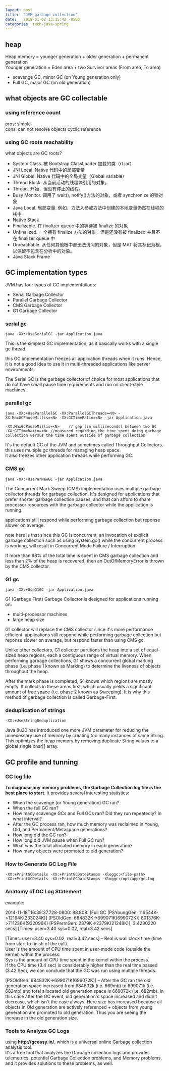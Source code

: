 ```yaml
---
layout: post
title:  "JVM garbage collection"
date:   2018-01-02 13:15:42 -0500
categories: tech-java-spring
---
```


## heap

Heap memory = younger generation + older generation + permanent generation  
Younger generation = Eden area + two Survivor areas (From area, To area) 

- scavenge GC, minor GC (on Young generation only)
- Full GC, major GC (on old generation) 

## what objects are GC collectable

### using reference count

pros: simple  
cons: can not resolve objects cyclic reference

### using GC roots reachability 

what objects are GC roots?

- System Class. 被 Bootstrap ClassLoader 加载的类（rt.jar）
- JNI Local. Native 代码中的局部变量
- JNI Global. Native 代码中的全局变量（Global variable）
- Thread Block. 从当前活动的线程块引用的对象。
- Thread. 开始，但没有停止的线程。
- Busy Monitor. 调用了 wait(), notify()方法的对象，或者 synchronize 的锁对象
- Java Local. 局部变量. 例如，方法入参或方法中创建的本地变量仍然在线程的栈中
- Native Stack
- Finalizable. 在 finalizer queue 中的等待被 finalize 的对象
- Unfinalized. 一个拥有 finalize 方法的对象，但是还没有被 finalized 并且不在 finalizer queue 中
- Unreachable. 从任何其他根中都无法访问的对象，但是 MAT 将其标记为根，以保留不包含在分析中的对象。
- Java Stack Frame


## GC implementation types

JVM has four types of GC implementations:

- Serial Garbage Collector
- Parallel Garbage Collector
- CMS Garbage Collector
- G1 Garbage Collector

### serial gc

	java -XX:+UseSerialGC -jar Application.java
		
This is the simplest GC implementation, as it basically works with a single gc thread.

this GC implementation freezes all application threads when it runs. Hence, it is not a good idea to use it in multi-threaded applications like server environments.

The Serial GC is the garbage collector of choice for most applications that do not have small pause time requirements and run on client-style machines. 

		
### parallel gc

	java -XX:+UseParallelGC -XX:ParallelGCThreads=<N> -XX:MaxGCPauseMillis=<N> -XX:GCTimeRatio=<N> -jar Application.java
	
	-XX:MaxGCPauseMillis=<N>	// gap [in milliseconds] between two GC
	-XX:GCTimeRatio=<N>	//measured regarding the time spent doing garbage collection versus the time spent outside of garbage collection
	
It's the default GC of the JVM and sometimes called Throughput Collectors. this uses multiple gc threads for managing heap space.   
it also freezes other application threads while performing GC.		

### CMS gc

	java -XX:+UseParNewGC -jar Application.java

The Concurrent Mark Sweep (CMS) implementation uses multiple garbage collector threads for garbage collection. It's designed for applications that prefer shorter garbage collection pauses, and that can afford to share processor resources with the garbage collector while the application is running.

applications still respond while performing garbage collection but reponse slower on average.

note here is that since this GC is concurrent, an invocation of explicit garbage collection such as using System.gc() while the concurrent process is working, will result in Concurrent Mode Failure / Interruption.

If more than 98% of the total time is spent in CMS garbage collection and less than 2% of the heap is recovered, then an OutOfMemoryError is thrown by the CMS collector.

	
### G1 gc

	java -XX:+UseG1GC -jar Application.java
	
G1 (Garbage First) Garbage Collector is designed for applications running on:

- multi-processor machines 
- large heap size

G1 collector will replace the CMS collector since it's more performance efficient. applications still respond while performing garbage collection but reponse slower on average, but respond faster than using CMS gc.

Unlike other collectors, G1 collector partitions the heap into a set of equal-sized heap regions, each a contiguous range of virtual memory. When performing garbage collections, G1 shows a concurrent global marking phase (i.e. phase 1 known as Marking) to determine the liveness of objects throughout the heap.

After the mark phase is completed, G1 knows which regions are mostly empty. It collects in these areas first, which usually yields a significant amount of free space (i.e. phase 2 known as Sweeping). It is why this method of garbage collection is called Garbage-First.
	
### deduplication of strings
	
	-XX:+UseStringDeduplication

Java 8u20 has introduced one more JVM parameter for reducing the unnecessary use of memory by creating too many instances of same String. This optimizes the heap memory by removing duplicate String values to a global single char[] array.


## GC profile and tunning
	
### GC log file

**To diagnose any memory problems, the Garbage Collection log file is the best place to start**. It provides several interesting statistics:

- When the scavenge (or Young generation) GC ran?
- When the full GC ran?
- How many scavenge GCs and Full GCs ran? Did they run repeatedly? In what interval?
- After the GC process ran, how much memory was reclaimed in Young, Old, and Permanent/Metaspace generations?
- How long did the GC run?
- How long did JVM pause when Full GC run?
- What was the total allocated memory in each generation?
- How many objects were promoted to old generation?


### How to Generate GC Log File

	-XX:+PrintGCDetails -XX:+PrintGCDateStamps -Xloggc:<file-path>
	-XX:+PrintGCDetails -XX:+PrintGCDateStamps -Xloggc:/opt/app/gc.log
	
### Anatomy of GC Log Statement

example:

2014-11-18T16:39:37.728-0800: 88.808: [Full GC [PSYoungGen: 116544K->12164K(233024K)] [PSOldGen: 684832K->699071K(699072K)] 801376K->711236K(932096K) [PSPermGen: 2379K->2379K(21248K)], 3.4230220 secs] [Times: user=3.40 sys=0.02, real=3.42 secs]	

[Times: user=3.40 sys=0.02, real=3.42 secs] – Real is wall clock time (time from start to finish of the call).  
User is the amount of CPU time spent in user-mode code (outside the kernel) within the process.   
Sys is the amount of CPU time spent in the kernel within the process.   
if the CPU time (3.4 sec) is considerably higher than the real time passed (3.42 Sec), we can conclude that the GC was run using multiple threads.   

[PSOldGen: 684832K->699071K(699072K)] – After the GC ran the old generation space increased from 684832k (i.e. 669mb) to 699071k (i.e. 682mb) and total allocated old generation space is 669072k (i.e. 682mb). In this case after the GC event, old generation's space increased and didn't decrease, which isn't the case always. Here size has increased because all objects in Old generation are actively referenced + objects from young generation are promoted to old generation. Thus you are seeing the increase in the old generation size.

### Tools to Analyze GC Logs

using **http://gceasy.io/**, which is a universal online Garbage collection analysis tool.   
It's a free tool that analyzes the Garbage collection logs and provides telemetrics, potential Garbage Collection problems, and Memory problems, and it provides solutions to these problems, as well.

